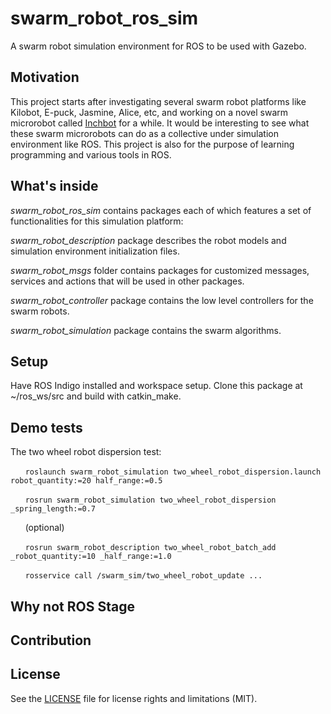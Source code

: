 # swarm_robot_ros_sim
A swarm robot simulation environment for ROS to be used with Gazebo.

## Motivation
This project starts after investigating several swarm robot platforms like Kilobot, E-puck, Jasmine, Alice, etc, and working on a novel swarm microrobot called [Inchbot](http://www.case.edu/mae/robotics/#modular) for a while. It would be interesting to see what these swarm microrobots can do as a collective under simulation environment like ROS. This project is also for the purpose of learning programming and various tools in ROS.

## What's inside
*swarm_robot_ros_sim* contains packages each of which features a set of functionalities for this simulation platform:

*swarm_robot_description* package describes the robot models and simulation environment initialization files.

*swarm_robot_msgs* folder contains packages for customized messages, services and actions that will be used in other packages.

*swarm_robot_controller* package contains the low level controllers for the swarm robots.

*swarm_robot_simulation* package contains the swarm algorithms.

## Setup
Have ROS Indigo installed and workspace setup. Clone this package at ~/ros_ws/src and build with catkin_make.

## Demo tests
The two wheel robot dispersion test:

&nbsp;&nbsp;&nbsp;&nbsp;&nbsp;&nbsp;`roslaunch swarm_robot_simulation two_wheel_robot_dispersion.launch robot_quantity:=20 half_range:=0.5`

&nbsp;&nbsp;&nbsp;&nbsp;&nbsp;&nbsp;`rosrun swarm_robot_simulation two_wheel_robot_dispersion _spring_length:=0.7`

&nbsp;&nbsp;&nbsp;&nbsp;&nbsp;&nbsp;(optional)

&nbsp;&nbsp;&nbsp;&nbsp;&nbsp;&nbsp;`rosrun swarm_robot_description two_wheel_robot_batch_add _robot_quantity:=10 _half_range:=1.0`

&nbsp;&nbsp;&nbsp;&nbsp;&nbsp;&nbsp;`rosservice call /swarm_sim/two_wheel_robot_update ...`

## Why not ROS Stage

## Contribution

## License
See the [LICENSE](LICENSE.md) file for license rights and limitations (MIT).

